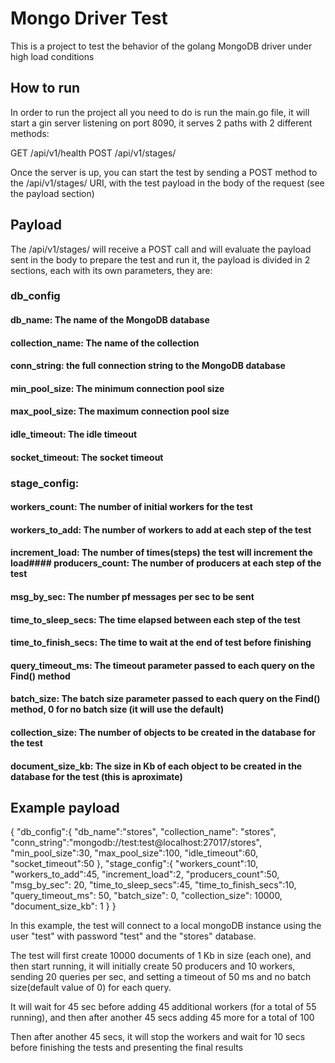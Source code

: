 # Mongo Driver Test
This is a project to test the behavior of the golang MongoDB driver under high load conditions

## How to run
In order to run the project all you need to do is run the main.go file, it will start a gin server listening on port 8090, it serves 2 paths with 2 different methods:

GET    /api/v1/health
POST   /api/v1/stages/

Once the server is up, you can start the test by sending a POST method to the /api/v1/stages/ URI, with the test payload in the body of the request (see the payload section)

## Payload

The /api/v1/stages/ will receive a POST call and will evaluate the payload sent in the body to prepare the test and run it, the payload is divided in 2 sections, each with its own parameters, they are:

### db_config
####   db_name: The name of the MongoDB database
####   collection_name: The name of the collection
####   conn_string: the full connection string to the MongoDB database 
####   min_pool_size: The minimum connection pool size
####   max_pool_size: The maximum connection pool size
####   idle_timeout: The idle timeout 
####   socket_timeout: The socket timeout

### stage_config:
####   workers_count: The number of initial workers for the test
####   workers_to_add: The number of workers to add at each step of the test
####   increment_load: The number of times(steps) the test will increment the load####   producers_count: The number of producers at each step of the test
####   msg_by_sec: The number pf messages per sec to be sent
####   time_to_sleep_secs: The time elapsed between each step of the test
####   time_to_finish_secs: The time to wait at the end of test before finishing
####   query_timeout_ms: The timeout parameter passed to each query on the Find() method
####   batch_size: The batch size parameter passed to each query on the Find() method, 0 for no batch size (it will use the default)
####   collection_size: The number of objects to be created in the database for the test
####   document_size_kb: The size in Kb of each object to be created in the database for the test (this is aproximate)

## Example payload

{
	"db_config":{
		"db_name":"stores",
		"collection_name": "stores",
		"conn_string":"mongodb://test:test@localhost:27017/stores",
		"min_pool_size":30,
		"max_pool_size":100,
		"idle_timeout":60,
		"socket_timeout":50
	},
	"stage_config":{
		"workers_count":10,
		"workers_to_add":45,
		"increment_load":2,
		"producers_count":50,
		"msg_by_sec": 20,
		"time_to_sleep_secs":45,
		"time_to_finish_secs":10,
		"query_timeout_ms": 50,
		"batch_size": 0,
		"collection_size": 10000,
		"document_size_kb": 1
	}
}

In this example, the test will connect to a local mongoDB instance using the user "test" with password "test" and the "stores" database.

The test will first create 10000 documents of 1 Kb in size (each one), and then start running, it will initially create 50 producers and 10 workers, sending 20 queries per sec, and setting a timeout of 50 ms and no batch size(default value of 0) for each query.

It will wait for 45 sec before adding 45 additional workers (for a total of 55 running), and then after another 45 secs adding 45 more for a total of 100

Then after another 45 secs, it will stop the workers and wait for 10 secs before finishing the tests and presenting the final results 
 